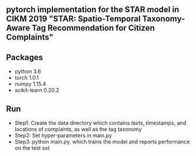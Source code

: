 ## pytorch implementation for the STAR model in CIKM 2019 "STAR: Spatio-Temporal Taxonomy-Aware Tag Recommendation for Citizen Complaints"
## Packages
- python 3.6
- torch 1.0.1
- numpy 1.15.4
- scikit-learn 0.20.2
## Run
- Step1: Create the data directory which contains texts, timestamps, and locations of complaints, as well as the tag taxonomy
- Step2: Set hyper-parameters in main.py
- Step3: python main.py, which trains the model and reports performance on the test set
